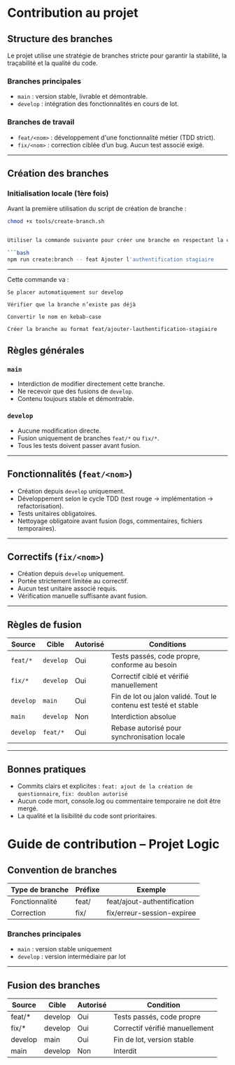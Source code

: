 # Contribution au projet

## Structure des branches

Le projet utilise une stratégie de branches stricte pour garantir la stabilité, la traçabilité et la qualité du code.

### Branches principales

- `main` : version stable, livrable et démontrable.
- `develop` : intégration des fonctionnalités en cours de lot.

### Branches de travail

- `feat/<nom>` : développement d'une fonctionnalité métier (TDD strict).
- `fix/<nom>` : correction ciblée d’un bug. Aucun test associé exigé.

---

## Création des branches

### Initialisation locale (1ère fois)

Avant la première utilisation du script de création de branche :

```bash
chmod +x tools/create-branch.sh


Utiliser la commande suivante pour créer une branche en respectant la convention :

```bash
npm run create:branch -- feat Ajouter l'authentification stagiaire
```

---

Cette commande va :

    Se placer automatiquement sur develop

    Vérifier que la branche n’existe pas déjà

    Convertir le nom en kebab-case

    Créer la branche au format feat/ajouter-lauthentification-stagiaire

## Règles générales

### `main`

- Interdiction de modifier directement cette branche.
- Ne recevoir que des fusions de `develop`.
- Contenu toujours stable et démontrable.

### `develop`

- Aucune modification directe.
- Fusion uniquement de branches `feat/*` ou `fix/*`.
- Tous les tests doivent passer avant fusion.

---

## Fonctionnalités (`feat/<nom>`)

- Création depuis `develop` uniquement.
- Développement selon le cycle TDD (test rouge → implémentation → refactorisation).
- Tests unitaires obligatoires.
- Nettoyage obligatoire avant fusion (logs, commentaires, fichiers temporaires).

---

## Correctifs (`fix/<nom>`)

- Création depuis `develop` uniquement.
- Portée strictement limitée au correctif.
- Aucun test unitaire associé requis.
- Vérification manuelle suffisante avant fusion.

---

## Règles de fusion

| Source        | Cible     | Autorisé | Conditions                                                     |
|---------------|-----------|----------|----------------------------------------------------------------|
| `feat/*`      | `develop` | Oui      | Tests passés, code propre, conforme au besoin                  |
| `fix/*`       | `develop` | Oui      | Correctif ciblé et vérifié manuellement                        |
| `develop`     | `main`    | Oui      | Fin de lot ou jalon validé. Tout le contenu est testé et stable |
| `main`        | `develop` | Non      | Interdiction absolue                                           |
| `develop`     | `feat/*`  | Oui      | Rebase autorisé pour synchronisation locale                    |

---

## Bonnes pratiques

- Commits clairs et explicites : `feat: ajout de la création de questionnaire`, `fix: doublon autorisé`
- Aucun code mort, console.log ou commentaire temporaire ne doit être mergé.
- La qualité et la lisibilité du code sont prioritaires.


# Guide de contribution – Projet Logic

## Convention de branches

| Type de branche | Préfixe     | Exemple                          |
|-----------------|-------------|----------------------------------|
| Fonctionnalité  | feat/<nom>  | feat/ajout-authentification      |
| Correction      | fix/<nom>   | fix/erreur-session-expiree       |

### Branches principales

- `main` : version stable uniquement
- `develop` : version intermédiaire par lot

---

## Fusion des branches

| Source  | Cible   | Autorisé | Condition                      |
| ------- | ------- | -------- | ------------------------------ |
| feat/\* | develop | Oui      | Tests passés, code propre      |
| fix/\*  | develop | Oui      | Correctif vérifié manuellement |
| develop | main    | Oui      | Fin de lot, version stable     |
| main    | develop | Non      | Interdit                       |

